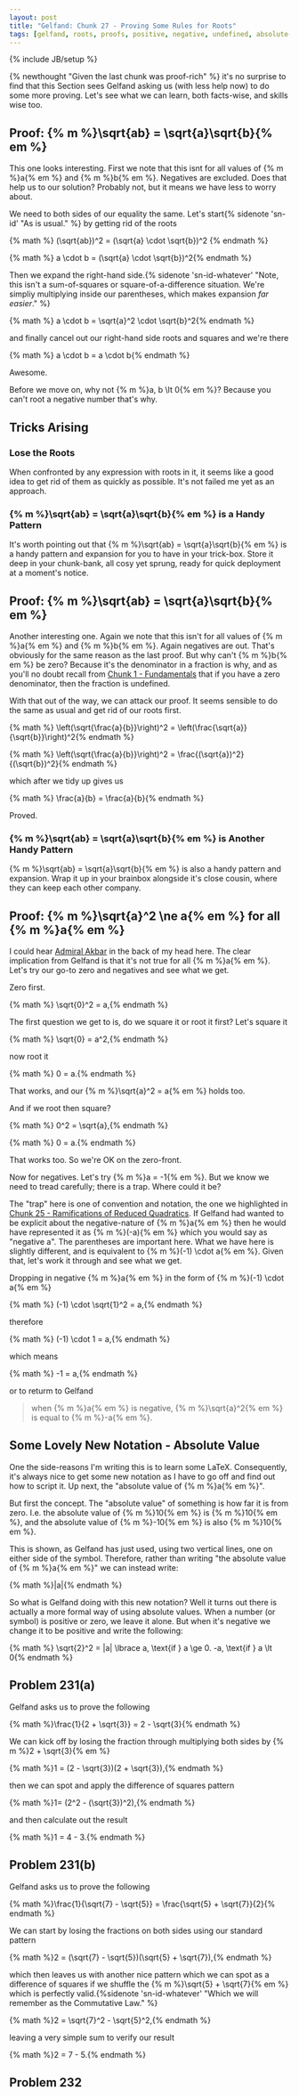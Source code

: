 ```yaml
---
layout: post
title: "Gelfand: Chunk 27 - Proving Some Rules for Roots"
tags: [gelfand, roots, proofs, positive, negative, undefined, absolute-value, notation, difference-of-squares, commutative-law]
---
```

{% include JB/setup %}

{% newthought "Given the last chunk was proof-rich" %} it's no surprise to find that this Section sees Gelfand asking us (with less help now) to do some more proving.  Let's see what we can learn, both facts-wise, and skills wise too.

## Proof: {% m %}\sqrt{ab} = \sqrt{a}\sqrt{b}{% em %} 
This one looks interesting.  First we note that this isnt for all values of {% m %}a{% em %} and {% m %}b{% em %}.  Negatives are excluded.  Does that help us to our solution? Probably not, but it means we have less to worry about.

We need to both sides of our equality the same.  Let's start{% sidenote 'sn-id' "As is usual." %} by getting rid of the roots

{% math %} (\sqrt{ab})^2 = (\sqrt{a} \cdot \sqrt{b})^2 {% endmath %}

{% math %} a \cdot b = (\sqrt{a} \cdot \sqrt{b})^2{% endmath %}

Then we expand the right-hand side.{% sidenote 'sn-id-whatever' "Note, this isn't a sum-of-squares or square-of-a-difference situation. We're simpliy multiplying inside our parentheses, which makes expansion _far easier_." %}

{% math %} a \cdot b = \sqrt{a}^2 \cdot \sqrt{b}^2{% endmath %}

and finally cancel out our right-hand side roots and squares and we're there

{% math %} a \cdot b = a \cdot b{% endmath %}

Awesome.

Before we move on, why not {% m %}a, b \lt 0{% em %}?  Because you can't root a negative number that's why.

## Tricks Arising

### Lose the Roots
When confronted by any expression with roots in it, it seems like a good idea to get rid of them as quickly as possible.  It's not failed me yet as an approach.

### {% m %}\sqrt{ab} = \sqrt{a}\sqrt{b}{% em %} is a Handy Pattern
It's worth pointing out that {% m %}\sqrt{ab} = \sqrt{a}\sqrt{b}{% em %} is a handy pattern and expansion for you to have in your trick-box.  Store it deep in  your chunk-bank, all cosy yet sprung, ready for quick deployment at a moment's notice.

## Proof: {% m %}\sqrt{ab} = \sqrt{a}\sqrt{b}{% em %} 
Another interesting one.  Again we note that this isn't for all values of {% m %}a{% em %} and {% m %}b{% em %}.  Again negatives are out.  That's obviously for the same reason as the last proof.  But why can't {% m %}b{% em %} be zero?  Because it's the denominator in a fraction is why, and as you'll no doubt recall from [Chunk 1 - Fundamentals](https://andrewharmellaw.github.io/2016/11/16/gelfands-algebra-chunk-1-fundamentals/) that if you have a zero denominator, then the fraction is undefined.

With that out of the way, we can attack our proof.  It seems sensible to do the same as usual and get rid of our roots first.

{% math %} \left(\sqrt{\frac{a}{b}}\right)^2 = \left(\frac{\sqrt{a}}{\sqrt{b}}\right)^2{% endmath %}

{% math %} \left(\sqrt{\frac{a}{b}}\right)^2 = \frac{(\sqrt{a})^2}{(\sqrt{b})^2}{% endmath %}

which after we tidy up gives us

{% math %} \frac{a}{b} = \frac{a}{b}{% endmath %}

Proved.

### {% m %}\sqrt{ab} = \sqrt{a}\sqrt{b}{% em %} is Another Handy Pattern
{% m %}\sqrt{ab} = \sqrt{a}\sqrt{b}{% em %} is also a handy pattern and expansion.  Wrap it up in your brainbox alongside it's close cousin, where they can keep each other company.

## Proof: {% m %}\sqrt{a}^2 \ne a{% em %} for all {% m %}a{% em %}
I could hear [Admiral Akbar](https://en.wikipedia.org/wiki/Admiral_Ackbar) in the back of my head here.  The clear implication from Gelfand is that it's not true for all {% m %}a{% em %}.  Let's try our go-to zero and negatives and see what we get.

Zero first.

{% math %} \sqrt{0}^2 = a,{% endmath %}

The first question we get to is, do we square it or root it first?  Let's square it

{% math %} \sqrt{0} = a^2,{% endmath %}

now root it

{% math %} 0 = a.{% endmath %}

That works, and our {% m %}\sqrt{a}^2 = a{% em %} holds too.

And if we root then square?

{% math %} 0^2 = \sqrt{a},{% endmath %}

{% math %} 0 = a.{% endmath %}

That works too.  So we're OK on the zero-front.  

Now for negatives. Let's try {% m %}a = -1{% em %}.  But we know we need to tread carefully; there is a trap. Where could it be?

The "trap" here is one of convention and notation, the one we highlighted in [Chunk 25 - Ramifications of Reduced Quadratics](http://localhost:4000/2017/05/09/gelfands-algebra-chunk-25-reduced-quadratic-equations/).  If Gelfand had wanted to be explicit about the negative-nature of {% m %}a{% em %} then he would have represented it as {% m %}(-a){% em %} which you would say as "negative a". The parentheses are important here.  What we have here is slightly different, and is equivalent to {% m %}(-1) \cdot a{% em %}.  Given that, let's work it through and see what we get.

Dropping in negative {% m %}a{% em %} in the form of {% m %}(-1) \cdot a{% em %}

{% math %} (-1) \cdot \sqrt{1}^2 = a,{% endmath %}

therefore

{% math %} (-1) \cdot 1 = a,{% endmath %}

which means

{% math %} -1 = a,{% endmath %}

or to returm to Gelfand

> when {% m %}a{% em %} is negative, {% m %}\sqrt{a}^2{% em %} is equal to {% m %}-a{% em %}.

## Some Lovely New Notation - Absolute Value
One the side-reasons I'm writing this is to learn some LaTeX.  Consequently, it's always nice to get some new notation as I have to go off and find out how to script it.  Up next, the "absolute value of {% m %}a{% em %}".

But first the concept. The "absolute value" of something is how far it is from zero.  I.e. the absolute value of {% m %}10{% em %} is {% m %}10{% em %}, and the absolute value of {% m %}-10{% em %} is also {% m %}10{% em %}.

This is shown, as Gelfand has just used, using two vertical lines, one on either side of the symbol.  Therefore, rather than writing "the absolute value of {% m %}a{% em %}" we can instead write:

{% math %}|a|{% endmath %}

So what is Gelfand doing with this new notation?  Well it turns out there is actually a more formal way of using absolute values.  When a number (or symbol) is positive or zero, we leave it alone.  But when it's negative we change it to be positive and write the following:

{% math %} \sqrt{2}^2 = |a| \lbrace a, \text{if } a \ge 0. -a, \text{if } a \lt 0{% endmath %}

## Problem 231(a)
Gelfand asks us to prove the following

{% math %}\frac{1}{2 + \sqrt{3}} = 2 - \sqrt{3}{% endmath %}

We can kick off by losing the fraction through multiplying both sides by {% m %}2 + \sqrt{3}{% em %} 

{% math %}1 = (2 - \sqrt{3})(2 + \sqrt{3}),{% endmath %}

then we can spot and apply the difference of squares pattern

{% math %}1= (2^2 - (\sqrt{3})^2),{% endmath %}

and then calculate out the result

{% math %}1 = 4 - 3.{% endmath %}

## Problem 231(b)
Gelfand asks us to prove the following

{% math %}\frac{1}{\sqrt{7} - \sqrt{5}} = \frac{\sqrt{5} + \sqrt{7}}{2}{% endmath %}

We can start by losing the fractions on both sides using our standard pattern

{% math %}2 = (\sqrt{7} - \sqrt{5})(\sqrt{5} + \sqrt{7}),{% endmath %}

which then leaves us with another nice pattern which we can spot as a difference of squares if we shuffle the {% m %}\sqrt{5} + \sqrt{7}{% em %} which is perfectly valid.{%sidenote 'sn-id-whatever' "Which we will remember as the Commutative Law." %}

{% math %}2 = \sqrt{7}^2 - \sqrt{5}^2,{% endmath %}

leaving a very simple sum to verify our result

{% math %}2 = 7 - 5.{% endmath %}

## Problem 232